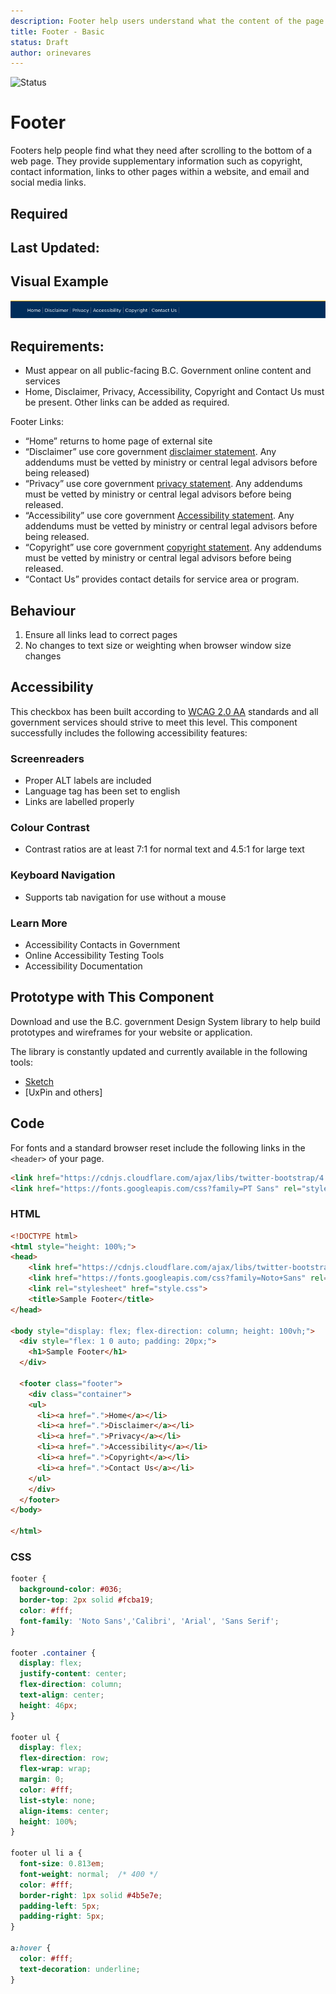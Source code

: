 ```yaml
---
description: Footer help users understand what the content of the page is about and provides a quick, organized way to reach the main sections of a website.
title: Footer - Basic
status: Draft
author: orinevares
---
```


![Status](https://img.shields.io/badge/Component-Draft-orange.svg)

# Footer
Footers help people find what they need after scrolling to the bottom of a web page. They provide supplementary information such as copyright, contact information, links to other pages within a website, and email and social media links.

## Required

## Last Updated:

## Visual Example
![Footer](./images/footer.png)

## Requirements:
* Must appear on all public-facing B.C. Government online content and services
* Home, Disclaimer, Privacy, Accessibility, Copyright and Contact Us must be present. Other links can be added as required.

Footer Links:
*	“Home” returns to home page of external site
*	“Disclaimer” use core government [disclaimer statement](https://www2.gov.bc.ca/gov/content/home/disclaimer). Any addendums must be vetted by ministry or central legal advisors before being released)
*	“Privacy” use core government [privacy statement](https://www2.gov.bc.ca/gov/content/home/privacy). Any addendums must be vetted by ministry or central legal advisors before being released.
*	“Accessibility” use core government [Accessibility statement](https://www2.gov.bc.ca/gov/content/home/accessibility). Any addendums must be vetted by ministry or central legal advisors before being released.
*	“Copyright” use core government [copyright statement](https://www2.gov.bc.ca/gov/content/home/copyright). Any addendums must be vetted by ministry or central legal advisors before being released. 
*	“Contact Us” provides contact details for service area or program.

## Behaviour
1. Ensure all links lead to correct pages
2. No changes to text size or weighting when browser window size changes

## Accessibility
This checkbox has been built according to [WCAG 2.0 AA](https://www.w3.org/TR/WCAG20/) standards and all government services should strive to meet this level.  This component successfully includes the following accessibility features:

### Screenreaders
* Proper ALT labels are included
* Language tag has been set to english
* Links are labelled properly

### Colour Contrast
* Contrast ratios are at least 7:1 for normal text and 4.5:1 for large text

### Keyboard Navigation
* Supports tab navigation for use without a mouse

### Learn More
* Accessibility Contacts in Government
* Online Accessibility Testing Tools
* Accessibility Documentation

## Prototype with This Component
Download and use the B.C. government Design System library to help build prototypes and wireframes for your website or application.

The library is constantly updated and currently available in the following tools:

*	[Sketch](https://sketch.cloud/s/Q0bkG)
* [UxPin and others]

## Code

For fonts and a standard browser reset include the following links in the `<header>` of your page.

```html
<link href="https://cdnjs.cloudflare.com/ajax/libs/twitter-bootstrap/4.1.3/css/bootstrap-reboot.min.css" rel="stylesheet">
<link href="https://fonts.googleapis.com/css?family=PT Sans" rel="stylesheet">
```

### HTML

```html
<!DOCTYPE html>
<html style="height: 100%;">
<head>
    <link href="https://cdnjs.cloudflare.com/ajax/libs/twitter-bootstrap/4.1.3/css/bootstrap-reboot.min.css" rel="stylesheet">
    <link href="https://fonts.googleapis.com/css?family=Noto+Sans" rel="stylesheet">
    <link rel="stylesheet" href="style.css">
    <title>Sample Footer</title>
</head>

<body style="display: flex; flex-direction: column; height: 100vh;">
  <div style="flex: 1 0 auto; padding: 20px;">
    <h1>Sample Footer</h1>
  </div>
  
  <footer class="footer">
    <div class="container">
    <ul>
      <li><a href=".">Home</a></li>
      <li><a href=".">Disclaimer</a></li>
      <li><a href=".">Privacy</a></li>
      <li><a href=".">Accessibility</a></li>
      <li><a href=".">Copyright</a></li>
      <li><a href=".">Contact Us</a></li>
    </ul>
    </div>
  </footer>
</body>

</html>
```
    
### CSS

```css
footer {
  background-color: #036;
  border-top: 2px solid #fcba19;
  color: #fff;
  font-family: 'Noto Sans','Calibri', 'Arial', 'Sans Serif'; 
}

footer .container {
  display: flex;
  justify-content: center;
  flex-direction: column;
  text-align: center;
  height: 46px;
}

footer ul {
  display: flex;
  flex-direction: row;
  flex-wrap: wrap;
  margin: 0;
  color: #fff;
  list-style: none;
  align-items: center;
  height: 100%;
}

footer ul li a {
  font-size: 0.813em;
  font-weight: normal;  /* 400 */
  color: #fff;
  border-right: 1px solid #4b5e7e;
  padding-left: 5px;
  padding-right: 5px;
}

a:hover {
  color: #fff;
  text-decoration: underline;
}
```
